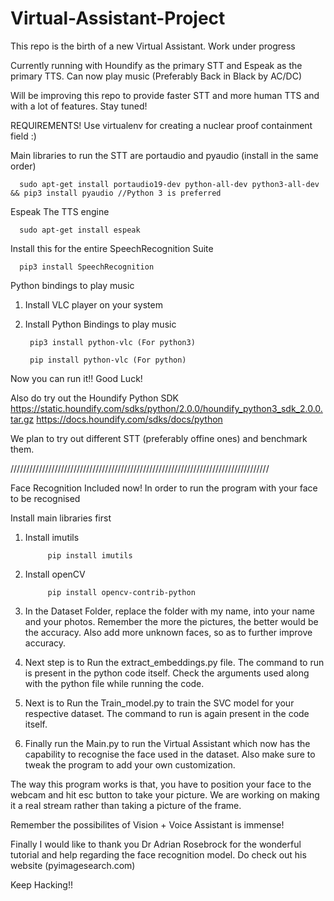 # Virtual-Assistant-Project
This repo is the birth of a new Virtual Assistant. Work under progress

Currently running with Houndify as the primary STT and Espeak as the primary TTS. Can now play music (Preferably Back in Black by AC/DC)

Will be improving this repo to provide faster STT and more human TTS and with a lot of features. Stay tuned!

REQUIREMENTS!
Use virtualenv for creating a nuclear proof containment field :)

Main libraries to run the STT are portaudio and pyaudio (install in the same order)

      sudo apt-get install portaudio19-dev python-all-dev python3-all-dev && pip3 install pyaudio //Python 3 is preferred

Espeak The TTS engine 

      sudo apt-get install espeak
      
Install this for the entire SpeechRecognition Suite
      
      pip3 install SpeechRecognition
      
Python bindings to play music 
  1. Install VLC player on your system
  2. Install Python Bindings to play music 
  
          pip3 install python-vlc (For python3)
      
          pip install python-vlc (For python)
      
Now you can run it!! Good Luck! 

Also do try out the Houndify Python SDK
https://static.houndify.com/sdks/python/2.0.0/houndify_python3_sdk_2.0.0.tar.gz
https://docs.houndify.com/sdks/docs/python

We plan to try out different STT (preferably offine ones) and benchmark them.

//////////////////////////////////////////////////////////////////////////////////

Face Recognition Included now!
In order to run the program with your face to be recognised

Install main libraries first
1. Install imutils      

            pip install imutils

2. Install openCV

            pip install opencv-contrib-python

1. In the Dataset Folder, replace the folder with my name, into your name and your photos. Remember the more the pictures, the better would be the accuracy. Also add more unknown faces, so as to further improve accuracy.

2. Next step is to Run the extract_embeddings.py file. The command to run is present in the python code itself. Check the arguments used along with the python file while running the code. 

3. Next is to Run the Train_model.py to train the SVC model for your respective dataset. The command to run is again present in the code itself.

4. Finally run the Main.py to run the Virtual Assistant which now has the capability to recognise the face used in the dataset. Also make sure to tweak the program to add your own customization. 

The way this program works is that, you have to position your face to the webcam and hit esc button to take your picture. We are working on making it a real stream rather than taking a picture of the frame.

Remember the possibilites of Vision + Voice Assistant is immense!

Finally I would like to thank you Dr Adrian Rosebrock for the wonderful tutorial and help regarding the face recognition model. Do check out his website (pyimagesearch.com)

Keep Hacking!!
